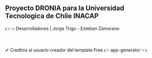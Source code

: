 ## Proyecto DRONIA para la Universidad Tecnologica de Chile INACAP

👉 ~ Desarrolladores | Jorge Trigo - Esteban Zamorano

<br>

✔ Creditos al usuario creador del template Free 👉 app-generator 👈
